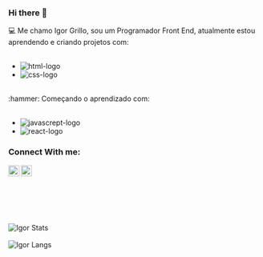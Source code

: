 ### Hi there :wave:

:computer: Me chamo Igor Grillo, sou um Programador Front End, atualmente estou aprendendo e criando projetos com:
<br>
<br>

  -  <img src="https://img.shields.io/badge/HTML5-E34F26?style=for-the-badge&logo=html5&logoColor=white" alt="html-logo">
  -  <img src="https://img.shields.io/badge/CSS3-1572B6?style=for-the-badge&logo=css3&logoColor=white" alt="css-logo">
<br>
:hammer: Começando o aprendizado com:
<br>
<br>

  - <img src="https://img.shields.io/badge/JavaScript-323330?style=for-the-badge&logo=javascript&logoColor=F7DF1E" alt="javascrept-logo">
   - <img src="https://img.shields.io/badge/React-20232A?style=for-the-badge&logo=react&logoColor=61DAFB" alt="react-logo">

   ### Connect With me:
  <p>
  
  <a href="https://instagram.com/itcgrillo">
    <img src="https://cdn.jsdelivr.net/npm/simple-icons@3.13.0/icons/instagram.svg" align="left" width="22px" alt="logo-instagram"/>
  <a/>
    <a href="https://www.linkedin.com/in/igor-grillo-857831109/">
    <img src="https://cdn.jsdelivr.net/npm/simple-icons@3.13.0/icons/linkedin.svg" align="left" width="22px" alt="logo-linkedin"/>
  <a/>
  </p>
  <br>
  <br> 
  <br>
  <br>
  <br>
  <br>

  ![Igor Stats](https://github-readme-stats.vercel.app/api?username=itcgrillo&show_icons=true&theme=transparent)
<br>
<br>
![Igor Langs](https://github-readme-stats.vercel.app/api/top-langs/?username=itcgrillo&layout=compact)



   
